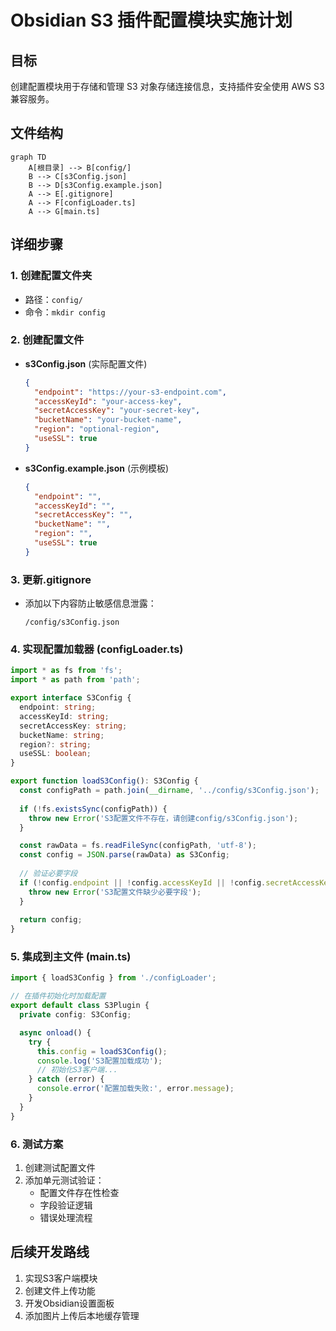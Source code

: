 # Obsidian S3 插件配置模块实施计划

## 目标
创建配置模块用于存储和管理 S3 对象存储连接信息，支持插件安全使用 AWS S3 兼容服务。

## 文件结构
```mermaid
graph TD
    A[根目录] --> B[config/]
    B --> C[s3Config.json]
    B --> D[s3Config.example.json]
    A --> E[.gitignore]
    A --> F[configLoader.ts]
    A --> G[main.ts]
```

## 详细步骤

### 1. 创建配置文件夹
- 路径：`config/`
- 命令：`mkdir config`

### 2. 创建配置文件
- **s3Config.json** (实际配置文件)
  ```json
  {
    "endpoint": "https://your-s3-endpoint.com",
    "accessKeyId": "your-access-key",
    "secretAccessKey": "your-secret-key",
    "bucketName": "your-bucket-name",
    "region": "optional-region",
    "useSSL": true
  }
  ```
- **s3Config.example.json** (示例模板)
  ```json
  {
    "endpoint": "",
    "accessKeyId": "",
    "secretAccessKey": "",
    "bucketName": "",
    "region": "",
    "useSSL": true
  }
  ```

### 3. 更新.gitignore
- 添加以下内容防止敏感信息泄露：
  ```
  /config/s3Config.json
  ```

### 4. 实现配置加载器 (configLoader.ts)
```typescript
import * as fs from 'fs';
import * as path from 'path';

export interface S3Config {
  endpoint: string;
  accessKeyId: string;
  secretAccessKey: string;
  bucketName: string;
  region?: string;
  useSSL: boolean;
}

export function loadS3Config(): S3Config {
  const configPath = path.join(__dirname, '../config/s3Config.json');
  
  if (!fs.existsSync(configPath)) {
    throw new Error('S3配置文件不存在，请创建config/s3Config.json');
  }

  const rawData = fs.readFileSync(configPath, 'utf-8');
  const config = JSON.parse(rawData) as S3Config;
  
  // 验证必要字段
  if (!config.endpoint || !config.accessKeyId || !config.secretAccessKey || !config.bucketName) {
    throw new Error('S3配置文件缺少必要字段');
  }
  
  return config;
}
```

### 5. 集成到主文件 (main.ts)
```typescript
import { loadS3Config } from './configLoader';

// 在插件初始化时加载配置
export default class S3Plugin {
  private config: S3Config;

  async onload() {
    try {
      this.config = loadS3Config();
      console.log('S3配置加载成功');
      // 初始化S3客户端...
    } catch (error) {
      console.error('配置加载失败:', error.message);
    }
  }
}
```

### 6. 测试方案
1. 创建测试配置文件
2. 添加单元测试验证：
   - 配置文件存在性检查
   - 字段验证逻辑
   - 错误处理流程

## 后续开发路线
1. 实现S3客户端模块
2. 创建文件上传功能
3. 开发Obsidian设置面板
4. 添加图片上传后本地缓存管理